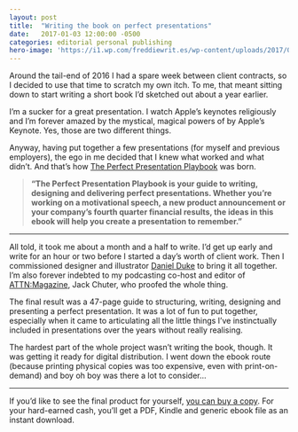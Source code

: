 ```yaml
---
layout: post
title:  "Writing the book on perfect presentations"
date:   2017-01-03 12:00:00 -0500
categories: editorial personal publishing
hero-image: 'https://i1.wp.com/freddiewrit.es/wp-content/uploads/2017/01/ppp_ebook_spread.jpg?w=1600&ssl=1'
---
```

Around the tail-end of 2016 I had a spare week between client contracts, so I decided to use that time to scratch my own itch. To me, that meant sitting down to start writing a short book I’d sketched out about a year earlier.

I’m a sucker for a great presentation. I watch Apple’s keynotes religiously and I’m forever amazed by the mystical, magical powers of by Apple’s Keynote. Yes, those are two different things.

Anyway, having put together a few presentations (for myself and previous employers), the ego in me decided that I knew what worked and what didn’t. And that’s how [The Perfect Presentation Playbook](https://gumroad.com/l/pbook) was born.

> **“The Perfect Presentation Playbook is your guide to writing, designing and delivering perfect presentations. Whether you’re working on a motivational speech, a new product announcement or your company’s fourth quarter financial results, the ideas in this ebook will help you create a presentation to remember.”**

---------------

All told, it took me about a month and a half to write. I’d get up early and write for an hour or two before I started a day’s worth of client work. Then I commissioned designer and illustrator [Daniel Duke](https://www.danielduke.me/) to bring it all together. I’m also forever indebted to my podcasting co-host and editor of [ATTN:Magazine](https://www.attnmagazine.co.uk/), Jack Chuter, who proofed the whole thing.

The final result was a 47-page guide to structuring, writing, designing and presenting a perfect presentation. It was a lot of fun to put together, especially when it came to articulating all the little things I’ve instinctually included in presentations over the years without really realising.

The hardest part of the whole project wasn’t writing the book, though. It was getting it ready for digital distribution. I went down the ebook route (because printing physical copies was too expensive, even with print-on-demand) and boy oh boy was there a lot to consider…

---------------

If you’d like to see the final product for yourself, [you can buy a copy](https://gumroad.com/l/pbook). For your hard-earned cash, you’ll get a PDF, Kindle and generic ebook file as an instant download.